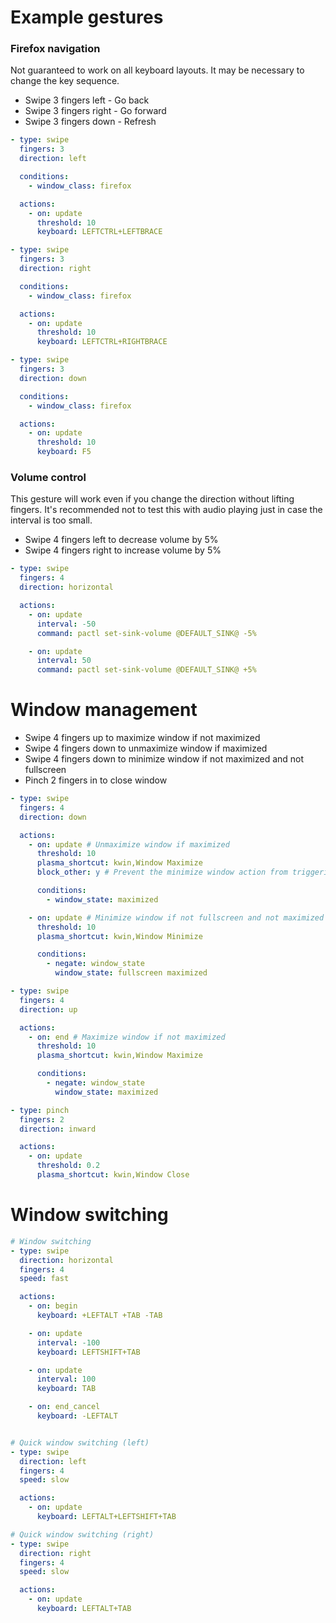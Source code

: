 # Example gestures

### Firefox navigation
Not guaranteed to work on all keyboard layouts. It may be necessary to change the key sequence.
- Swipe 3 fingers left - Go back
- Swipe 3 fingers right - Go forward
- Swipe 3 fingers down - Refresh

```yaml
- type: swipe
  fingers: 3
  direction: left

  conditions:
    - window_class: firefox

  actions:
    - on: update
      threshold: 10
      keyboard: LEFTCTRL+LEFTBRACE

- type: swipe
  fingers: 3
  direction: right

  conditions:
    - window_class: firefox

  actions:
    - on: update
      threshold: 10
      keyboard: LEFTCTRL+RIGHTBRACE

- type: swipe
  fingers: 3
  direction: down

  conditions:
    - window_class: firefox

  actions:
    - on: update
      threshold: 10
      keyboard: F5
```

### Volume control
This gesture will work even if you change the direction without lifting fingers. It's recommended not to test this with audio playing just in case the interval is too small.

- Swipe 4 fingers left to decrease volume by 5%
- Swipe 4 fingers right to increase volume by 5%

```yaml
- type: swipe
  fingers: 4
  direction: horizontal

  actions:
    - on: update
      interval: -50
      command: pactl set-sink-volume @DEFAULT_SINK@ -5%

    - on: update
      interval: 50
      command: pactl set-sink-volume @DEFAULT_SINK@ +5%
```

# Window management
- Swipe 4 fingers up to maximize window if not maximized
- Swipe 4 fingers down to unmaximize window if maximized
- Swipe 4 fingers down to minimize window if not maximized and not fullscreen
- Pinch 2 fingers in to close window

```yaml
- type: swipe
  fingers: 4
  direction: down

  actions:
    - on: update # Unmaximize window if maximized
      threshold: 10
      plasma_shortcut: kwin,Window Maximize
      block_other: y # Prevent the minimize window action from triggering during the same gesture

      conditions:
        - window_state: maximized

    - on: update # Minimize window if not fullscreen and not maximized
      threshold: 10
      plasma_shortcut: kwin,Window Minimize

      conditions:
        - negate: window_state
          window_state: fullscreen maximized

- type: swipe
  fingers: 4
  direction: up

  actions:
    - on: end # Maximize window if not maximized
      threshold: 10
      plasma_shortcut: kwin,Window Maximize

      conditions:
        - negate: window_state
          window_state: maximized

- type: pinch
  fingers: 2
  direction: inward

  actions:
    - on: update
      threshold: 0.2
      plasma_shortcut: kwin,Window Close
```

# Window switching
```yaml
# Window switching
- type: swipe
  direction: horizontal
  fingers: 4
  speed: fast

  actions:
    - on: begin
      keyboard: +LEFTALT +TAB -TAB

    - on: update
      interval: -100
      keyboard: LEFTSHIFT+TAB

    - on: update
      interval: 100
      keyboard: TAB

    - on: end_cancel
      keyboard: -LEFTALT


# Quick window switching (left)
- type: swipe
  direction: left
  fingers: 4
  speed: slow

  actions:
    - on: update
      keyboard: LEFTALT+LEFTSHIFT+TAB

# Quick window switching (right)
- type: swipe
  direction: right
  fingers: 4
  speed: slow

  actions:
    - on: update
      keyboard: LEFTALT+TAB
```